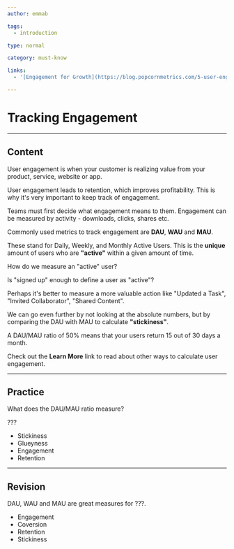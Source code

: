 ```yaml
---
author: emmab

tags:
  - introduction

type: normal

category: must-know

links:
  - '[Engagement for Growth](https://blog.popcornmetrics.com/5-user-engagement-metrics-for-growth/){website}'

---
```

# Tracking Engagement

---
## Content

User engagement is when your customer is realizing value from your product, service, website or app.

User engagement leads to retention, which improves profitability. This is why it's very important to keep track of engagement. 

Teams must first decide what engagement means to them. Engagement can be measured by activity - downloads, clicks, shares etc.

Commonly used metrics to track engagement are **DAU**, **WAU** and **MAU**.

These stand for Daily, Weekly, and Monthly Active Users. This is the **unique** amount of users who are **"active"** within a given amount of time.

How do we measure an "active" user?

Is "signed up" enough to define a user as "active"?

Perhaps it's better to measure a more valuable action like "Updated a Task", "Invited Collaborator", "Shared Content".

We can go even further by not looking at the absolute numbers, but by comparing the DAU with MAU to calculate **"stickiness"**.

A DAU/MAU ratio of 50% means that your users return 15 out of 30 days a month.

Check out the **Learn More** link to read about other ways to calculate user engagement.

---
## Practice

What does the DAU/MAU ratio measure?

???

* Stickiness
* Glueyness
* Engagement
* Retention

---
## Revision

DAU, WAU and MAU are great measures for ???.

* Engagement
* Coversion
* Retention
* Stickiness
